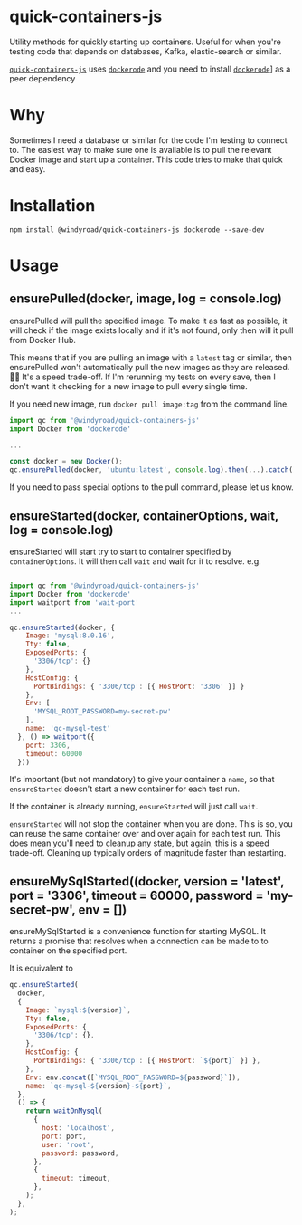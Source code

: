 # quick-containers-js

Utility methods for quickly starting up containers. Useful for when you're testing code that depends on databases, Kafka, elastic-search or similar.

[`quick-containers-js`](https://github.com/windyroad/quick-containers-js) uses [`dockerode`](https://github.com/apocas/dockerode) and you need to install [`dockerode`](https://github.com/apocas/dockerode)] as a peer dependency

# Why

Sometimes I need a database or similar for the code I'm testing to connect to. The easiest way to make sure one is available is to pull the relevant Docker image and start up a container. This code tries to make that quick and easy.

# Installation

```
npm install @windyroad/quick-containers-js dockerode --save-dev
```

# Usage

## ensurePulled(docker, image, log = console.log)

ensurePulled will pull the specified image. To make it as fast as possible, it will check if the image exists locally and if it's not found, only then will it pull from Docker Hub.

This means that if you are pulling an image with a `latest` tag or similar, then ensurePulled won't automatically pull the new images as they are released. 🤷‍♂️ It's a speed trade-off. If I'm rerunning my tests on every save, then I don't want it checking for a new image to pull every single time.

If you need new image, run `docker pull image:tag` from the command line.

```js
import qc from '@windyroad/quick-containers-js'
import Docker from 'dockerode'

...

const docker = new Docker();
qc.ensurePulled(docker, 'ubuntu:latest', console.log).then(...).catch(...)
```

If you need to pass special options to the pull command, please let us know.

## ensureStarted(docker, containerOptions, wait, log = console.log)

ensureStarted will start try to start to container specified by `containerOptions`. It will then call `wait` and wait for it to resolve. e.g.

```js

import qc from '@windyroad/quick-containers-js'
import Docker from 'dockerode'
import waitport from 'wait-port'
...

qc.ensureStarted(docker, {
    Image: 'mysql:8.0.16',
    Tty: false,
    ExposedPorts: {
      '3306/tcp': {}
    },
    HostConfig: {
      PortBindings: { '3306/tcp': [{ HostPort: '3306' }] }
    },
    Env: [
      'MYSQL_ROOT_PASSWORD=my-secret-pw'
    ],
    name: 'qc-mysql-test'
  }, () => waitport({
    port: 3306,
    timeout: 60000
  }))
```

It's important (but not mandatory) to give your container a `name`, so that `ensureStarted` doesn't start a new container for each test run.

If the container is already running, `ensureStarted` will just call `wait`.

`ensureStarted` will not stop the container when you are done. This is so, you can reuse the same container over and over again for each test run. This does mean you'll need to cleanup any state, but again, this is a speed trade-off. Cleaning up typically orders of magnitude faster than restarting.

## ensureMySqlStarted((docker, version = 'latest', port = '3306', timeout = 60000, password = 'my-secret-pw', env = [])

ensureMySqlStarted is a convenience function for starting MySQL. It returns a promise that resolves when a connection can be made to to container on the specified port.

It is equivalent to

```js
qc.ensureStarted(
  docker,
  {
    Image: `mysql:${version}`,
    Tty: false,
    ExposedPorts: {
      '3306/tcp': {},
    },
    HostConfig: {
      PortBindings: { '3306/tcp': [{ HostPort: `${port}` }] },
    },
    Env: env.concat([`MYSQL_ROOT_PASSWORD=${password}`]),
    name: `qc-mysql-${version}-${port}`,
  },
  () => {
    return waitOnMysql(
      {
        host: 'localhost',
        port: port,
        user: 'root',
        password: password,
      },
      {
        timeout: timeout,
      },
    );
  },
);
```
